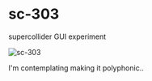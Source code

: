 # sc-303
supercollider GUI experiment

![sc-303](https://cloud.githubusercontent.com/assets/619340/6926075/3a63b5aa-d7e4-11e4-88be-822bc791ec08.png)

I'm contemplating making it polyphonic..
